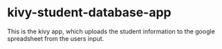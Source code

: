 # kivy-student-database-app
This is the kivy app, which uploads the student information to the google spreadsheet from the users input. 
